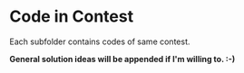 # Code in Contest



Each subfolder contains codes of same contest.

**General solution ideas will be appended if I'm willing to. :-)**